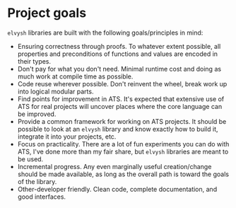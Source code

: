 Project goals
=============

`elvysh` libraries are built with the following goals/principles in mind:

* Ensuring correctness through proofs. To whatever extent possible, all
  properties and preconditions of functions and values are encoded in their
  types.
* Don't pay for what you don't need. Minimal runtime cost and doing as much work
  at compile time as possible.
* Code reuse wherever possible. Don't reinvent the wheel, break work up into
  logical modular parts.
* Find points for improvement in ATS. It's expected that extensive use of ATS
  for real projects will uncover places where the core language can be improved.
* Provide a common framework for working on ATS projects. It should be possible
  to look at an `elvysh` library and know exactly how to build it, integrate it
  into your projects, etc.
* Focus on practicality. There are a lot of fun experiments you can do with ATS,
  I've done more than my fair share, but `elvysh` libraries are meant to be
  used.
* Incremental progress. Any even marginally useful creation/change should be
  made available, as long as the overall path is toward the goals of the
  library.
* Other-developer friendly. Clean code, complete documentation, and good
  interfaces.

